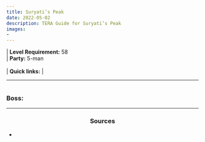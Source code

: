 ```yaml
---
title: Suryati’s Peak
date: 2022-05-02
description: TERA Guide for Suryati’s Peak
images: 
- 
---
```

 | **Level Requirement:** 58
<br> | **Party:** 5-man
<br>
<br> | **Quick links:**
| []()  
<hr/>

<div id="first-boss">

![]()
<h3>Boss: </h3>




</div>
<hr/>

<center><h3>Sources</h3></center>

* []()

